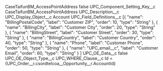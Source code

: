 <?xml version="1.0" encoding="UTF-8"?>
<CustomMetadata xmlns="http://soap.sforce.com/2006/04/metadata" xmlns:xsi="http://www.w3.org/2001/XMLSchema-instance" xmlns:xsd="http://www.w3.org/2001/XMLSchema">
    <label>CaseTaifunBM_AccessPointAddress</label>
    <protected>false</protected>
    <values>
        <field>UPC_Component_Setting_Key__c</field>
        <value xsi:type="xsd:string">CaseTaifunBM_AccessPointAddress</value>
    </values>
    <values>
        <field>UPC_Description__c</field>
        <value xsi:nil="true"/>
    </values>
    <values>
        <field>UPC_Display_Object__c</field>
        <value xsi:type="xsd:string">Account</value>
    </values>
    <values>
        <field>UPC_Field_Definitions__c</field>
        <value xsi:type="xsd:string">[{
&quot;name&quot;: &quot;BillingPostalCode&quot;,
&quot;label&quot;: &quot;Customer ZIP&quot;,
&quot;order&quot;: 10,
&quot;type&quot;: &quot;String&quot;
}, 
{
&quot;name&quot;: &quot;BillingCity&quot;,
&quot;label&quot;: &quot;Customer City&quot;,
&quot;order&quot;: 20,
&quot;type&quot;: &quot;String&quot;
}, 
{
&quot;name&quot;: &quot;BillingStreet&quot;,
&quot;label&quot;: &quot;Customer Street&quot;,
&quot;order&quot;: 30,
&quot;type&quot;: &quot;String&quot;
}, 
{
&quot;name&quot;: &quot;BillingCountry&quot;,
&quot;label&quot;: &quot;Customer Country&quot;,
&quot;order&quot;: 40,
&quot;type&quot;: &quot;String&quot;
}, 
{
&quot;name&quot;: &quot;Phone&quot;,
&quot;label&quot;: &quot;Customer Phone&quot;,
&quot;order&quot;: 50,
&quot;type&quot;: &quot;String&quot;
},
 {
&quot;name&quot;: &quot;UPC_email__c&quot;,
&quot;label&quot;: &quot;Customer Email&quot;,
&quot;order&quot;: 60,
&quot;type&quot;: &quot;String&quot;
}
]</value>
    </values>
    <values>
        <field>UPC_OE_Data__c</field>
        <value xsi:type="xsd:boolean">false</value>
    </values>
    <values>
        <field>UPC_OE_Object_Type__c</field>
        <value xsi:nil="true"/>
    </values>
    <values>
        <field>UPC_WHERE_Clause__c</field>
        <value xsi:type="xsd:string">Id = {UPC_Order__r.csordtelcoa__Opportunity__r.AccountId}</value>
    </values>
</CustomMetadata>
